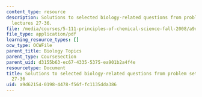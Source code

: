 ```yaml
---
content_type: resource
description: Solutions to selected biology-related questions from problem sets for
  lectures 27-36.
file: /media/courses/5-111-principles-of-chemical-science-fall-2008/a9d6215401984478f56ffc1135dda386_L27to36Bio_Key.pdf
file_type: application/pdf
learning_resource_types: []
ocw_type: OCWFile
parent_title: Biology Topics
parent_type: CourseSection
parent_uid: d3155b63-ec67-4335-5375-ea901b2a4f4e
resourcetype: Document
title: Solutions to selected biology-related questions from problem sets for lectures
  27-36
uid: a9d62154-0198-4478-f56f-fc1135dda386
---
```

